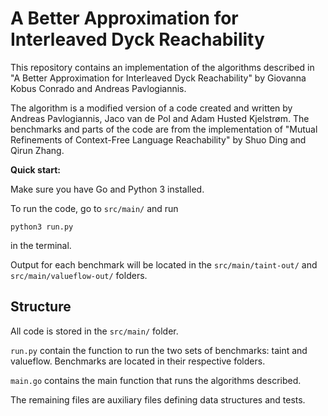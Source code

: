 
# A Better Approximation for Interleaved Dyck Reachability


This repository contains an implementation of the algorithms described in "A Better Approximation for Interleaved Dyck Reachability" by Giovanna Kobus Conrado and Andreas Pavlogiannis.


The algorithm is a modified version of a code created and written by Andreas Pavlogiannis, Jaco van de Pol and Adam Husted Kjelstrøm. The benchmarks and parts of the code are from the implementation of "Mutual Refinements of Context-Free Language Reachability" by Shuo Ding and Qirun Zhang.

**Quick start:** 

Make sure you have Go and Python 3 installed.

To run the code, go to ```src/main/``` and run 

```python3 run.py``` 

in the terminal.

Output for each benchmark will be located in the  ```src/main/taint-out/``` and ```src/main/valueflow-out/``` folders.


## Structure

All code is stored in the ```src/main/``` folder.

```run.py``` contain the function to run the two sets of benchmarks: taint and valueflow. Benchmarks are located in their respective folders.

```main.go``` contains the main function that runs the algorithms described.

The remaining files are auxiliary files defining data structures and tests.
